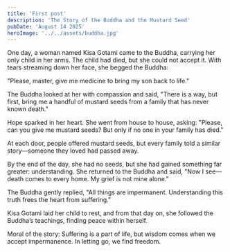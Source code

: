 ```yaml
---
title: 'First post'
description: 'The Story of the Buddha and the Mustard Seed'
pubDate: 'August 14 2025'
heroImage: '../../assets/buddha.jpg'
---
```


One day, a woman named Kisa Gotami came to the Buddha, carrying her only child in her arms. The child had died, but she could not accept it. With tears streaming down her face, she begged the Buddha:

"Please, master, give me medicine to bring my son back to life."

The Buddha looked at her with compassion and said,
"There is a way, but first, bring me a handful of mustard seeds from a family that has never known death."

Hope sparked in her heart. She went from house to house, asking:
"Please, can you give me mustard seeds? But only if no one in your family has died."

At each door, people offered mustard seeds, but every family told a similar story—someone they loved had passed away.

By the end of the day, she had no seeds, but she had gained something far greater: understanding. She returned to the Buddha and said,
"Now I see—death comes to every home. My grief is not mine alone."

The Buddha gently replied,
"All things are impermanent. Understanding this truth frees the heart from suffering."

Kisa Gotami laid her child to rest, and from that day on, she followed the Buddha’s teachings, finding peace within herself.

Moral of the story:
Suffering is a part of life, but wisdom comes when we accept impermanence. In letting go, we find freedom.
